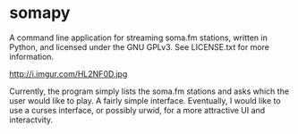somapy
======

A command line application for streaming soma.fm stations, written in Python, and
licensed under the GNU GPLv3. See LICENSE.txt for more information.

http://i.imgur.com/HL2NF0D.jpg

Currently, the program simply lists the soma.fm stations and asks which the user
would like to play. A fairly simple interface. Eventually, I would like to use
a curses interface, or possibly urwid, for a more attractive UI and interactvity. 
